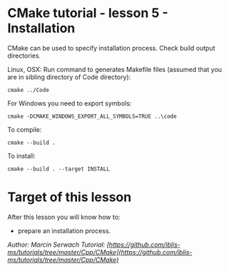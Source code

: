 # CMake tutorial - lesson 5 - Installation
CMake can be used to specify installation process. Check build output directories.

Linux, OSX: Run command to generates Makefile files (assumed that you are in sibling directory of Code directory):
```
cmake ../Code
```
For Windows you need to export symbols:
```
cmake -DCMAKE_WINDOWS_EXPORT_ALL_SYMBOLS=TRUE ..\code
```
To compile:
```
cmake --build .
```
To install:
```
cmake --build . --target INSTALL
```


# Target of this lesson
After this lesson you will know how to:
- prepare an installation process.


*Author: Marcin Serwach*
*Tutorial: [https://github.com/iblis-ms/tutorials/tree/master/Cpp/CMake](https://github.com/iblis-ms/tutorials/tree/master/Cpp/CMake)*
